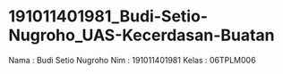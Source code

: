 # 191011401981_Budi-Setio-Nugroho_UAS-Kecerdasan-Buatan

Nama : Budi Setio Nugroho
Nim : 191011401981
Kelas : 06TPLM006
